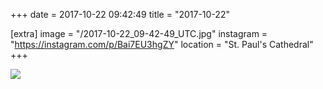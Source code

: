 +++
date = 2017-10-22 09:42:49
title = "2017-10-22"

[extra]
image = "/2017-10-22_09-42-49_UTC.jpg"
instagram = "https://instagram.com/p/Bai7EU3hgZY"
location = "St. Paul's Cathedral"
+++

<img src="/2017-10-22_09-42-49_UTC.jpg" />
